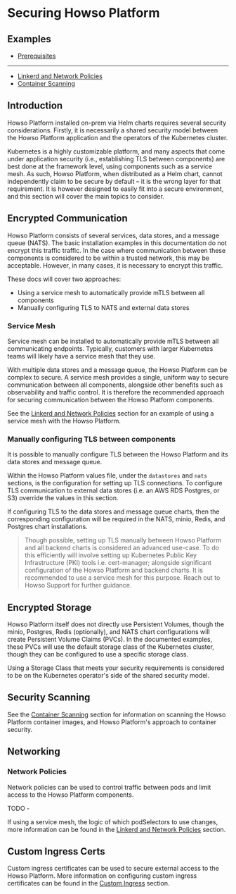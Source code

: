 # Securing Howso Platform 

## Examples

- [Prerequisites](../prereqs/README.md)
---
- [Linkerd and Network Policies](linkerd/README.md)
- [Container Scanning](container-scanning/README.md)


## Introduction

Howso Platform installed on-prem via Helm charts requires several security considerations. Firstly, it is necessarily a shared security model between the Howso Platform application and the operators of the Kubernetes cluster.

Kubernetes is a highly customizable platform, and many aspects that come under application security (i.e., establishing TLS between components) are best done at the framework level, using components such as a service mesh. As such, Howso Platform, when distributed as a Helm chart, cannot independently claim to be secure by default – it is the wrong layer for that requirement. It is however designed to easily fit into a secure environment, and this section will cover the main topics to consider.

## Encrypted Communication

Howso Platform consists of several services, data stores, and a message queue (NATS). The basic installation examples in this documentation do not encrypt this traffic traffic.  In the case where communication between these components is considered to be within a trusted network, this may be acceptable. However, in many cases, it is necessary to encrypt this traffic. 

These docs will cover two approaches:

- Using a service mesh to automatically provide mTLS between all components
- Manually configuring TLS to NATS and external data stores

### Service Mesh

Service mesh can be installed to automatically provide mTLS between all communicating endpoints. Typically, customers with larger Kubernetes teams will likely have a service mesh that they use.

With multiple data stores and a message queue, the Howso Platform can be complex to secure. A service mesh provides a single, uniform way to secure communication between all components, alongside other benefits such as observability and traffic control.  It is therefore the recommended approach for securing communication between the Howso Platform components.

See the [Linkerd and Network Policies](../linkerd/README.md) section for an example of using a service mesh with the Howso Platform.

### Manually configuring TLS between components

It is possible to manually configure TLS between the Howso Platform and its data stores and message queue. 

Within the Howso Platform values file, under the `datastores` and `nats` sections, is the configuration for setting up TLS connections.  To configure TLS communication to external data stores (i.e. an AWS RDS Postgres, or S3) override the values in this section.

If configuring TLS to the data stores and message queue charts, then the corresponding configuration will be required in the NATS, minio, Redis, and Postgres chart installations.

> Though possible, setting up TLS manually between Howso Platform and all backend charts is considered an advanced use-case.  To do this efficiently will involve setting up Kubernetes Public Key Infrastructure (PKI) tools i.e. cert-manager; alongside significant configuration of the Howso Platform and backend charts.  It is recommended to use a service mesh for this purpose.  Reach out to Howso Support for further guidance. 



## Encrypted Storage

Howso Platform itself does not directly use Persistent Volumes, though the minio, Postgres, Redis (optionally), and NATS chart configurations will create Persistent Volume Claims (PVCs).  In the documented examples, these PVCs will use the default storage class of the Kubernetes cluster, though they can be configured to use a specific storage class. 

Using a Storage Class that meets your security requirements is considered to be on the Kubernetes operator's side of the shared security model. 


## Security Scanning 

See the [Container Scanning](../container-images/README.md#howsos-approach) section for information on scanning the Howso Platform container images, and Howso Platform's approach to container security.



## Networking

### Network Policies

Network policies can be used to control traffic between pods and limit access to the Howso Platform components.

TODO - 

If using a service mesh, the logic of which podSelectors to use changes, more information can be found in the [Linkerd and Network Policies](linkerd/README.md) section.


## Custom Ingress Certs

Custom ingress certificates can be used to secure external access to the Howso Platform. More information on configuring custom ingress certificates can be found in the [Custom Ingress](custom-ingress/README.md) section.
